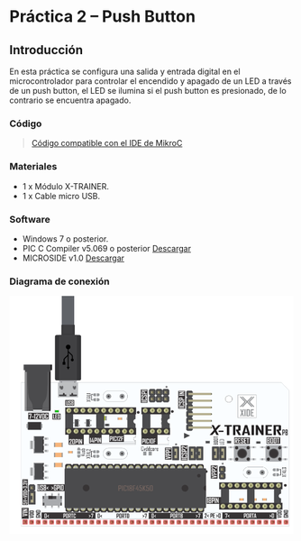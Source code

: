 # Práctica 2 – Push Button

## Introducción
En esta práctica se configura una salida y entrada digital en el microcontrolador para controlar el encendido y apagado de un LED a través de un push button, el LED se ilumina si el push button es presionado, de lo contrario se encuentra apagado.

### Código
>[Código compatible con el IDE de MikroC](https://github.com/MICROSIDE-TECHNOLOGY/MikroC-X-TRAINER/blob/main/Practica%202/Push_button/Push_Button_.c)

### Materiales
- 1 x Módulo X-TRAINER.
- 1 x Cable micro USB.

### Software
- Windows 7 o posterior.
- PIC C Compiler v5.069 o posterior [Descargar](http://www.ccsinfo.com/ccsfreedemo.php)
- MICROSIDE v1.0 [Descargar](https://microside.com/?smd_process_download=1&download_id=9453)

### Diagrama de conexión 
![Diagrama 1](https://github.com/MICROSIDE-TECHNOLOGY/MikroC-X-TRAINER/blob/main/Practica%202/Diagrama/BOTON-LED_X-TRAINERp8-BOOT-18F15K50.PNG)



